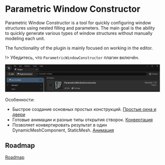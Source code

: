 <!-- docs/README.md -->

# Parametric Window Constructor

Parametric Window Constructor is a tool for quickly configuring window structures using nested filling and parameters. The main goal is the ability to quickly generate various types of window structures without manually modeling each unit.

The functionality of the plugin is mainly focused on working in the editor.

!> Убедитесь, что ```ParametricWindowConstructor``` плагин включён.

![](./img/UE_PluginCheck.png ':size=50%')


Особенности:
 - Быстрое создание основных простых конструкций. [Простые окна и двери](./SimpleWindow.md)
 - Готовые анимации и разные типы открытия створок. [Конвертация](./Convertation.md)
 - Позволяет конвертировать результат в один DynamicMeshComponent, StaticMesh. [Анимация](./Animation.md)

## Roadmap

[Roadmap](https://trello.com/b/PzMl1SO7/parametricwindowconstructorpublicroadmap)
